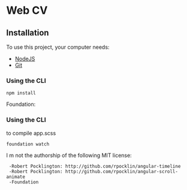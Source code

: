 # Web CV


## Installation

To use this project, your computer needs:

- [NodeJS](https://nodejs.org/en/)
- [Git](https://git-scm.com/)

### Using the CLI

```
npm install

```

Foundation:

### Using the CLI
to compile app.scss

```
foundation watch
```

I m not the authorship of the following MIT license:

```
 -Robert Pocklington: http://github.com/rpocklin/angular-timeline
 -Robert Pocklington: http://github.com/rpocklin/angular-scroll-animate
 -Foundation
```
